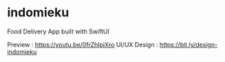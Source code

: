 # indomieku
Food Delivery App built with SwiftUI

Preview : https://youtu.be/0frZhIpiXro
UI/UX Design : https://bit.ly/design-indomieku
